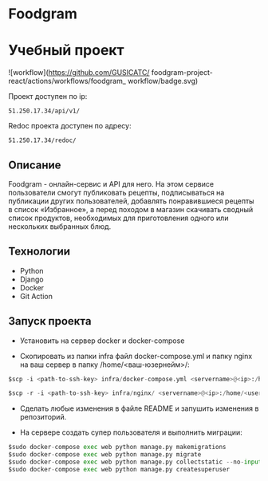 # Foodgram

# Учебный проект #

![workflow](https://github.com/GUSICATC/
foodgram-project-react/actions/workflows/foodgram_ workflow/badge.svg)

Проект доступен по ip:
```
51.250.17.34/api/v1/
```
Redoc проекта доступен по адресу:
```
51.250.17.34/redoc/
```

## Описание ##

Foodgram - онлайн-сервис и API для него. На этом сервисе пользователи смогут публиковать рецепты, 
подписываться на публикации других пользователей, добавлять понравившиеся рецепты в список «Избранное», 
а перед походом в магазин скачивать сводный список продуктов, необходимых для приготовления одного или нескольких выбранных блюд.

## Технологии  ##

 - Python 
 - Django  
 - Docker
 - Git Action 

## Запуск проекта ##
- Установить на сервер docker и docker-compose

- Скопировать из папки infra файл docker-compose.yml и папку nginx на ваш сервер в папку /home/<ваш-юзернейм>/:
```python
$scp -i <path-to-ssh-key> infra/docker-compose.yml <servername>@<ip>:/home/<username>/
```
```python
$scp -r -i <path-to-ssh-key> infra/nginx/ <servername>@<ip>:/home/<username>/
```
- Сделать любые изменения в файле README и запушить изменения в репозиторий.

- На сервере создать супер пользователя  и выполнить миграции:
```python
$sudo docker-compose exec web python manage.py makemigrations
$sudo docker-compose exec web python manage.py migrate
$sudo docker-compose exec web python manage.py collectstatic --no-input
$sudo docker-compose exec web python manage.py createsuperuser
```
